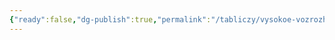 ```yaml
---
{"ready":false,"dg-publish":true,"permalink":"/tabliczy/vysokoe-vozrozhdenie/peredacha-klyuchej-apostolu-petru/","dgPassFrontmatter":true}
---
```



